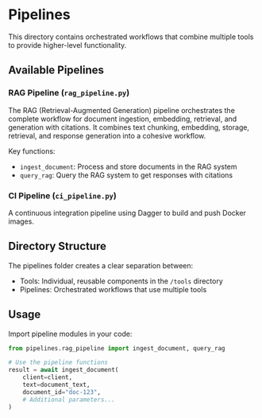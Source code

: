 # Pipelines

This directory contains orchestrated workflows that combine multiple tools to provide higher-level functionality.

## Available Pipelines

### RAG Pipeline (`rag_pipeline.py`)

The RAG (Retrieval-Augmented Generation) pipeline orchestrates the complete workflow for document ingestion, embedding, retrieval, and generation with citations. It combines text chunking, embedding, storage, retrieval, and response generation into a cohesive workflow.

Key functions:
- `ingest_document`: Process and store documents in the RAG system
- `query_rag`: Query the RAG system to get responses with citations

### CI Pipeline (`ci_pipeline.py`)

A continuous integration pipeline using Dagger to build and push Docker images.

## Directory Structure

The pipelines folder creates a clear separation between:
- Tools: Individual, reusable components in the `/tools` directory
- Pipelines: Orchestrated workflows that use multiple tools

## Usage

Import pipeline modules in your code:

```python
from pipelines.rag_pipeline import ingest_document, query_rag

# Use the pipeline functions
result = await ingest_document(
    client=client,
    text=document_text,
    document_id="doc-123",
    # Additional parameters...
)
```
